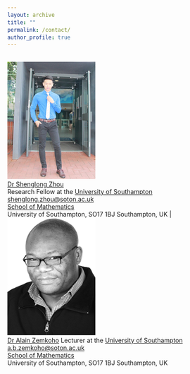```yaml
---
layout: archive
title: ""   
permalink: /contact/
author_profile: true
---
```




<br/><img src='/images/slzhou.jpg'>  <br> 
[Dr Shenglong Zhou](https://shenglongzhou.github.io) <br>
Research Fellow at the [University of Southampton](https://www.southampton.ac.uk/)<br>
shenglong.zhou@soton.ac.uk <br>
[School of Mathematics](https://www.southampton.ac.uk/maths) <br>
University of Southampton,  SO17 1BJ Southampton, UK | 
<br/><img src='/images/zem.png'> <br>
[Dr Alain Zemkoho](http://www.southampton.ac.uk/~abz1e14/)
Lecturer at the [University of Southampton](https://www.southampton.ac.uk/)   <br>
a.b.zemkoho@soton.ac.uk  <br>
[School of Mathematics](https://www.southampton.ac.uk/maths)  <br>
 University of Southampton,  SO17 1BJ Southampton, UK 
